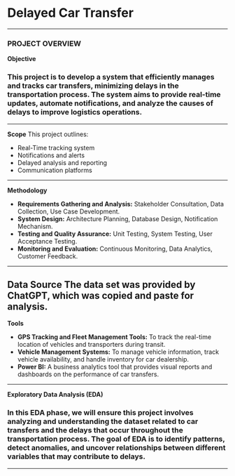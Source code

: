 # Delayed Car Transfer
---
### PROJECT OVERVIEW
**Objective**
### This project is to develop a system that efficiently manages and tracks car transfers, minimizing delays in the transportation process. The system aims to provide real-time updates, automate notifications, and analyze the causes of delays to improve logistics operations.
---
**Scope**
This project outlines:
  + Real-Time tracking system
  + Notifications and alerts
  + Delayed analysis and reporting
  + Communication platforms
---
**Methodology**
  + **Requirements Gathering and Analysis:** Stakeholder Consultation, Data Collection, Use Case Development.
  + **System Design:** Architecture Planning, Database Design, Notification Mechanism.
  + **Testing and Quality Assurance:** Unit Testing, System Testing, User Acceptance Testing.
  + **Monitoring and Evaluation:** Continuous Monitoring, Data Analytics, Customer Feedback.
---
**Data Source**
The data set was provided by ChatGPT, which was copied and paste for analysis.
---
**Tools**
  + **GPS Tracking and Fleet Management Tools:** To track the real-time location of vehicles and transporters during transit.
  + **Vehicle Management Systems:** To manage vehicle information, track vehicle availability, and handle inventory for car dealership.
  + **Power BI:** A business analytics tool that provides visual reports and dashboards on the performance of car transfers.
---
**Exploratory Data Analysis (EDA)**
### In this EDA phase, we will ensure this project involves analyzing and understanding the dataset related to car transfers and the delays that occur throughout the transportation process. The goal of EDA is to identify patterns, detect anomalies, and uncover relationships between different variables that may contribute to delays.
---



